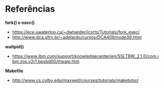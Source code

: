 # Referências

**fork() e exec()**

- https://ece.uwaterloo.ca/~dwharder/icsrts/Tutorials/fork_exec/
- http://www.dca.ufrn.br/~adelardo/cursos/DCA409/node39.html

**waitpid()**

- https://www.ibm.com/support/knowledgecenter/en/SSLTBW_2.1.0/com.ibm.zos.v2r1.bpxbd00/rtwaip.htm


**Makefile**

- http://www.cs.colby.edu/maxwell/courses/tutorials/maketutor/
